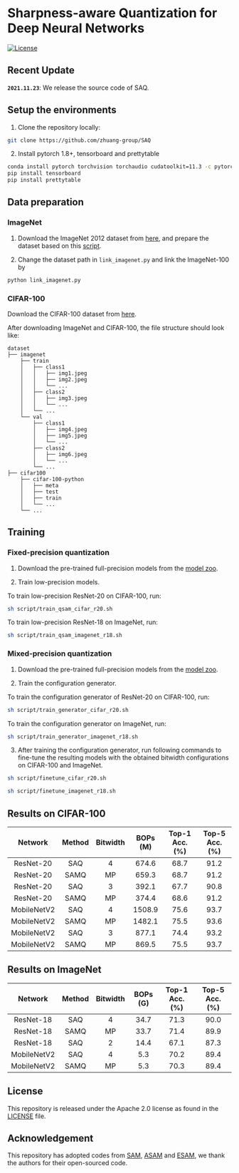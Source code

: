 # Sharpness-aware Quantization for Deep Neural Networks

[![License](https://img.shields.io/badge/License-Apache_2.0-blue.svg)](https://opensource.org/licenses/Apache-2.0)

## Recent Update

**`2021.11.23`**: We release the source code of SAQ.

## Setup the environments

1. Clone the repository locally:

```bash
git clone https://github.com/zhuang-group/SAQ
```

2. Install pytorch 1.8+, tensorboard and prettytable

```bash
conda install pytorch torchvision torchaudio cudatoolkit=11.3 -c pytorch
pip install tensorboard
pip install prettytable
```

## Data preparation

### ImageNet

1. Download the ImageNet 2012 dataset from [here](http://image-net.org/), and prepare the dataset based on this [script](https://gist.github.com/BIGBALLON/8a71d225eff18d88e469e6ea9b39cef4). 

2. Change the dataset path in `link_imagenet.py` and link the ImageNet-100 by
```bash
python link_imagenet.py
```

### CIFAR-100

Download the CIFAR-100 dataset from [here](https://www.cs.toronto.edu/~kriz/cifar-100-python.tar.gz).

After downloading ImageNet and CIFAR-100, the file structure should look like:

```
dataset
├── imagenet
    ├── train
    │   ├── class1
    │   │   ├── img1.jpeg
    │   │   ├── img2.jpeg
    │   │   └── ...
    │   ├── class2
    │   │   ├── img3.jpeg
    │   │   └── ...
    │   └── ...
    └── val
        ├── class1
        │   ├── img4.jpeg
        │   ├── img5.jpeg
        │   └── ...
        ├── class2
        │   ├── img6.jpeg
        │   └── ...
        └── ...
├── cifar100
    ├── cifar-100-python
    │   ├── meta
    │   ├── test
    │   ├── train
    │   └── ...
    └── ...
```


## Training

### Fixed-precision quantization

1. Download the pre-trained full-precision models from the [model zoo](https://github.com/zhuang-group/SAQ/wiki/Model-Zoo).
   
2. Train low-precision models.

To train low-precision ResNet-20 on CIFAR-100, run:

```bash
sh script/train_qsam_cifar_r20.sh
```

To train low-precision ResNet-18 on ImageNet, run:

```bash
sh script/train_qsam_imagenet_r18.sh
```

### Mixed-precision quantization

1. Download the pre-trained full-precision models from the [model zoo](https://github.com/zhuang-group/SAQ/wiki/Model-Zoo).

2. Train the configuration generator.

To train the configuration generator of ResNet-20 on CIFAR-100, run:

```bash
sh script/train_generator_cifar_r20.sh
```

To train the configuration generator on ImageNet, run:

```bash
sh script/train_generator_imagenet_r18.sh
```

3. After training the configuration generator, run following commands to fine-tune the resulting models with the obtained bitwidth configurations on CIFAR-100 and ImageNet.
```bash
sh script/finetune_cifar_r20.sh
```

```bash
sh script/finetune_imagenet_r18.sh
```

## Results on CIFAR-100

| Network | Method | Bitwidth | BOPs (M) | Top-1 Acc. (%) | Top-5 Acc. (%) |
| :-----: | :----: | :------: | :------: | :------------: | :------------: |
| ResNet-20 | SAQ | 4 | 674.6 | 68.7 | 91.2 |
| ResNet-20 | SAMQ | MP | 659.3 | 68.7 | 91.2 |
| ResNet-20 | SAQ | 3 | 392.1 | 67.7 | 90.8 |
| ResNet-20 | SAMQ | MP | 374.4 | 68.6 | 91.2 |
| MobileNetV2 | SAQ | 4 | 1508.9 | 75.6 | 93.7 |
| MobileNetV2 | SAMQ | MP | 1482.1 | 75.5 | 93.6 |
| MobileNetV2 | SAQ | 3 | 877.1 | 74.4 | 93.2 |
| MobileNetV2 | SAMQ | MP | 869.5 | 75.5 | 93.7 |

## Results on ImageNet

| Network | Method | Bitwidth | BOPs (G) | Top-1 Acc. (%) | Top-5 Acc. (%) |
| :-----: | :----: | :------: | :------: | :------------: | :------------: |
| ResNet-18 | SAQ | 4 | 34.7 | 71.3 | 90.0 |
| ResNet-18 | SAMQ | MP | 33.7 | 71.4 | 89.9 |
| ResNet-18 | SAQ | 2 | 14.4 | 67.1 | 87.3 |
| MobileNetV2 | SAQ | 4 | 5.3 | 70.2 | 89.4 |
| MobileNetV2 | SAMQ | MP | 5.3 | 70.3 | 89.4 |

## License

This repository is released under the Apache 2.0 license as found in the [LICENSE](LICENSE) file.

## Acknowledgement

This repository has adopted codes from [SAM](https://github.com/davda54/sam), [ASAM](https://github.com/SamsungLabs/ASAM) and [ESAM](https://github.com/dydjw9/efficient_sam), we thank the authors for their open-sourced code.